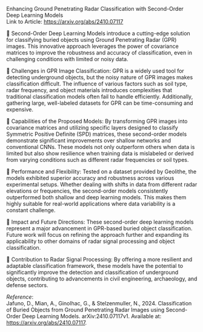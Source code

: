 Enhancing Ground Penetrating Radar Classification with Second-Order Deep Learning Models  
Link to Article: https://arxiv.org/abs/2410.07117

📍 Second-Order Deep Learning Models introduce a cutting-edge solution for classifying buried objects using Ground Penetrating Radar (GPR) images. This innovative approach leverages the power of covariance matrices to improve the robustness and accuracy of classification, even in challenging conditions with limited or noisy data.

🔸 Challenges in GPR Image Classification: GPR is a widely used tool for detecting underground objects, but the noisy nature of GPR images makes classification difficult. The influence of various factors such as soil type, radar frequency, and object materials introduces complexities that traditional classification models often fail to handle efficiently. Additionally, gathering large, well-labeled datasets for GPR can be time-consuming and expensive.

🔸 Capabilities of the Proposed Models: By transforming GPR images into covariance matrices and utilizing specific layers designed to classify Symmetric Positive Definite (SPD) matrices, these second-order models demonstrate significant improvements over shallow networks and conventional CNNs. These models not only outperform others when data is limited but also show resilience when training data is mislabeled or derived from varying conditions such as different radar frequencies or soil types.

🔸 Performance and Flexibility: Tested on a dataset provided by Geolithe, the models exhibited superior accuracy and robustness across various experimental setups. Whether dealing with shifts in data from different radar elevations or frequencies, the second-order models consistently outperformed both shallow and deep learning models. This makes them highly suitable for real-world applications where data variability is a constant challenge.

🔸 Impact and Future Directions: These second-order deep learning models represent a major advancement in GPR-based buried object classification. Future work will focus on refining the approach further and expanding its applicability to other domains of radar signal processing and object classification.

🔸 Contribution to Radar Signal Processing: By offering a more resilient and adaptable classification framework, these models have the potential to significantly improve the detection and classification of underground objects, contributing to advancements in civil engineering, archaeology, and defense sectors.

_Reference_:  
Jafuno, D., Mian, A., Ginolhac, G., & Stelzenmuller, N., 2024. Classification of Buried Objects from Ground Penetrating Radar Images using Second-Order Deep Learning Models. arXiv:2410.07117v1. Available at: https://arxiv.org/abs/2410.07117.